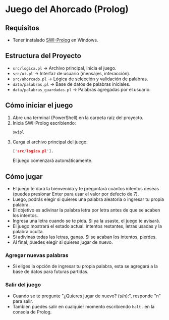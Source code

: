 # Juego del Ahorcado (Prolog)

## Requisitos
- Tener instalado [SWI-Prolog](https://www.swi-prolog.org/) en Windows.

## Estructura del Proyecto
- `src/logica.pl`         → Archivo principal, inicia el juego.
- `src/ui.pl`             → Interfaz de usuario (mensajes, interacción).
- `src/ahorcado.pl`       → Lógica de selección y validación de palabras.
- `data/palabras.pl`      → Base de datos de palabras iniciales.
- `data/palabras_guardadas.pl` → Palabras agregadas por el usuario.

## Cómo iniciar el juego
1. Abre una terminal (PowerShell) en la carpeta raíz del proyecto.
2. Inicia SWI-Prolog escribiendo:
   ```powershell
   swipl
   ```
3. Carga el archivo principal del juego:
   ```prolog
   ['src/logica.pl'].
   ```
   El juego comenzará automáticamente.

## Cómo jugar
- El juego te dará la bienvenida y te preguntará cuántos intentos deseas (puedes presionar Enter para usar el valor por defecto de 7).
- Luego, podrás elegir si quieres una palabra aleatoria o ingresar tu propia palabra.
- El objetivo es adivinar la palabra letra por letra antes de que se acaben los intentos.
- Ingresa una letra cuando se te pida. Si ya la usaste, el juego te avisará.
- El juego mostrará el estado actual: intentos restantes, letras usadas y la palabra oculta.
- Si adivinas todas las letras, ganas. Si se acaban los intentos, pierdes.
- Al final, puedes elegir si quieres jugar de nuevo.

### Agregar nuevas palabras
- Si eliges la opción de ingresar tu propia palabra, esta se agregará a la base de datos para futuras partidas.

### Salir del juego
- Cuando se te pregunte "¿Quieres jugar de nuevo? (s/n):", responde "n" para salir.
- También puedes salir en cualquier momento escribiendo `halt.` en la consola de Prolog.